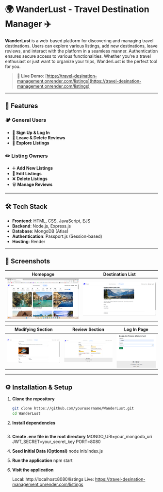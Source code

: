 # 🌍 WanderLust - Travel Destination Manager ✈️

**WanderLust** is a web-based platform for discovering and managing travel destinations. Users can explore various listings, add new destinations, leave reviews, and interact with the platform in a seamless manner. Authentication ensures secure access to various functionalities. Whether you're a travel enthusiast or just want to organize your trips, WanderLust is the perfect tool for you.

> 🔗 **Live Demo**: [https://travel-desination-management.onrender.com/listings](https://travel-desination-management.onrender.com/listings)

---

## 🚀 Features

### 🏕️ General Users  
- 🌟 **Sign Up & Log In**  
- 💬 **Leave & Delete Reviews**  
- 📌 **Explore Listings**  

### ✏️ Listing Owners  
- ➕ **Add New Listings**  
- 🔄 **Edit Listings**  
- ❌ **Delete Listings**  
- 🗑 **Manage Reviews**  

---

## 🛠 Tech Stack

- **Frontend**: HTML, CSS, JavaScript, EJS  
- **Backend**: Node.js, Express.js  
- **Database**: MongoDB (Atlas)  
- **Authentication**: Passport.js (Session-based)  
- **Hosting**: Render  

---

## 📸 Screenshots

| Homepage | Destination List |
|---------|------------------|
| ![Homepage](Screenshots/Homepage.png) | ![Destination List](Screenshots/Destination-List.png) |

| Modifying Section | Review Section | Log In Page |
|-------------------|----------------|-------------|
| ![Modifying](Screenshots/Modifying-Section.png) | ![Review](Screenshots/Review-Section.png) | ![Login](Screenshots/Log-in-page.png) |

---

## ⚙️ Installation & Setup

1. **Clone the repository**
   ```sh
   git clone https://github.com/yourusername/WanderLust.git
   cd WanderLust
2. **Install dependencies**
   ```npm install
3. **Create .env file in the root directory**
   MONGO_URI=your_mongodb_uri
   JWT_SECRET=your_secret_key
   PORT=8080
4. **Seed Initial Data (Optional)**
   node init/index.js

5. **Run the application**
   npm start
6. **Visit the application**

   Local: http://localhost:8080/listings
   Live: https://travel-desination-management.onrender.com/listings



